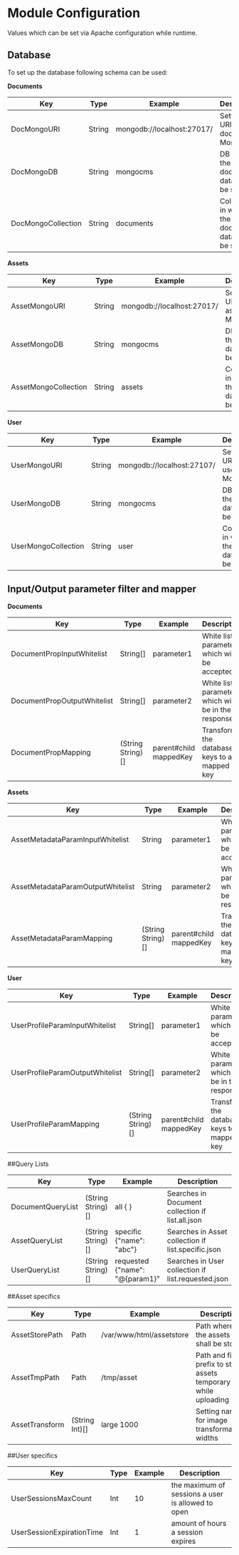 # Module Configuration
Values which can be set via Apache configuration while runtime.
  
## Database
To set up the database following schema can be used:


**Documents**

| Key                  | Type   | Example                    | Description                                             |   
| -------------------- | ------ | -------------------------- | ------------------------------------------------------- |
| DocMongoURI          | String | mongodb://localhost:27017/ | Setting the URI for the document's MongoDB              |
| DocMongoDB           | String | mongocms                   | DB in which the document's data shall be stored         |
| DocMongoCollection   | String | documents                  | Collection in which the document's data shall be stored |


**Assets**

| Key                  | Type   | Example                    | Description                                          |   
| -------------------- | ------ | -------------------------- | ---------------------------------------------------- |
| AssetMongoURI        | String | mongodb://localhost:27017/ | Setting the URI for the asset's MongoDB              |
| AssetMongoDB         | String | mongocms                   | DB in which the asset's data shall be stored         |
| AssetMongoCollection | String | assets                     | Collection in which the asset's data shall be stored |


**User**

| Key                  | Type   | Example                    | Description                                          |
| -------------------- | ------ | -------------------------- | ---------------------------------------------------- |
| UserMongoURI         | String | mongodb://localhost:27107/ | Setting the URI for the user's MongoDB               |
| UserMongoDB          | String | mongocms                   | DB in which the users's data shall be stored         |
| UserMongoCollection  | String | user                       | Collection in which the asset's data shall be stored |


## Input/Output parameter filter and mapper

**Documents**  

| Key                         | Type              | Example                | Description                                            |   
| --------------------------- | ----------------- | ---------------------- | ------------------------------------------------------ |
| DocumentPropInputWhitelist  | String[]          | parameter1             | White list of parameters which will be accepted        |
| DocumentPropOutputWhitelist | String[]          | parameter2             | White list of parameters which will be in the response |
| DocumentPropMapping         | (String String)[] | parent#child mappedKey | Transforms the database keys to a mapped key           |


**Assets**

| Key                               | Type              | Example                | Description                                            |   
| --------------------------------- | ----------------- | ---------------------- | ------------------------------------------------------ |
| AssetMetadataParamInputWhitelist  | String            | parameter1             | White list of parameters which will be accepted        |
| AssetMetadataParamOutputWhitelist | String            | parameter2             | White list of parameters which will be in the response |
| AssetMetadataParamMapping         | (String String)[] | parent#child mappedKey | Transforms the database keys to a mapped key           |


**User**

| Key                             | Type              | Example                | Description                                            |
| ------------------------------- | ----------------- | ---------------------- | ------------------------------------------------------ |
| UserProfileParamInputWhitelist  | String[]          | parameter1             | White list of parameters which will be accepted        |
| UserProfileParamOutputWhitelist | String[]          | parameter2             | White list of parameters which will be in the response |
| UserProfileParamMapping         | (String String)[] | parent#child mappedKey | Transforms the database keys to a mapped key           |


##Query Lists

| Key               | Type              | Example                        | Description                                        |
| ----------------- | ----------------- | ------------------------------ | -------------------------------------------------- |
| DocumentQueryList | (String String)[] | all { }                        | Searches in Document collection if list.all.json   |
| AssetQueryList    | (String String)[] | specific {"name": "abc"}       | Searches in Asset collection if list.specific.json |
| UserQueryList     | (String String)[] | requested {"name": "@{param1}" | Searches in User collection if list.requested.json |

  
##Asset specifics

| Key            | Type           | Example                  | Description                                                    |   
| -------------- | -------------- | ------------------------ | -------------------------------------------------------------- |
| AssetStorePath | Path           | /var/www/html/assetstore | Path where the assets shall be stored                          |
| AssetTmpPath   | Path           | /tmp/asset               | Path and file-prefix to store assets temporary while uploading |
| AssetTransform | (String Int)[] | large 1000               | Setting names for image transformation widths                  |


##User specifics

| Key                       | Type | Example | Description                                       |
| ------------------------- | ---- | ------- | ------------------------------------------------- |
| UserSessionsMaxCount      | Int  | 10      | the maximum of sessions a user is allowed to open |
| UserSessionExpirationTime | Int  | 1       | amount of hours a session expires                 |